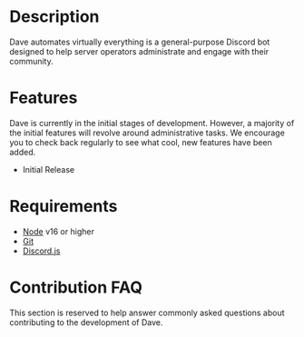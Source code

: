 # Description
Dave automates virtually everything is a general-purpose Discord bot designed to help server operators administrate and engage with their community.

# Features
Dave is currently in the initial stages of development. However, a majority of the initial features will revolve around administrative tasks. We encourage you to check back regularly to see what cool, new features have been added.

* Initial Release

# Requirements
* [Node](https://nodejs.org/en/download/current/) v16 or higher 
* [Git](https://git-scm.com/downloads)
* [Discord.js](https://discord.js.org/)


# Contribution FAQ
This section is reserved to help answer commonly asked questions about contributing to the development of Dave.
